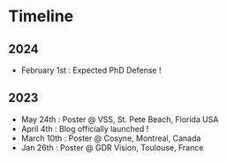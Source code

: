 # Timeline
## 2024
* February 1st : Expected PhD Defense !
## 2023
* May 24th : Poster @ VSS, St. Pete Beach, Florida USA
* April 4th : Blog officially launched !
* March 10th : Poster @ Cosyne, Montreal, Canada
* Jan 26th : Poster @ GDR Vision, Toulouse, France
